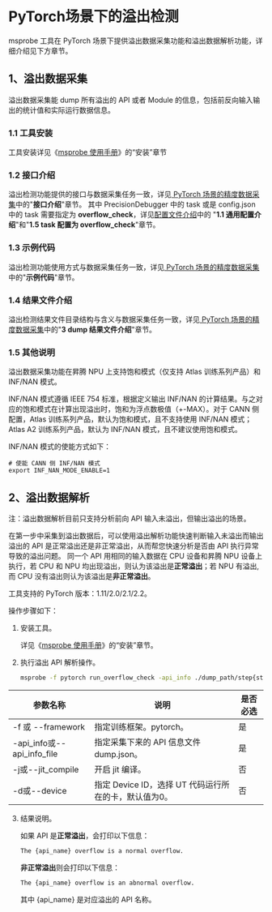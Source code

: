 # **PyTorch场景下的溢出检测**

msprobe 工具在 PyTorch 场景下提供溢出数据采集功能和溢出数据解析功能，详细介绍见下方章节。

## 1、溢出数据采集

溢出数据采集能 dump 所有溢出的 API 或者 Module 的信息，包括前反向输入输出的统计值和实际运行数据信息。

### 1.1 工具安装

工具安装详见《[msprobe 使用手册](../README.md)》的“安装”章节

### 1.2 接口介绍

溢出检测功能提供的接口与数据采集任务一致，详见[ PyTorch 场景的精度数据采集](./05.data_dump_PyTorch.md)中的"**接口介绍**"章节。
其中 PrecisionDebugger 中的 task 或是 config.json 中的 task 需要指定为 **overflow_check**，详见[配置文件介绍](./02.config_introduction.md)中的
"**1.1 通用配置介绍**"和"**1.5 task 配置为 overflow_check**"章节。

### 1.3 示例代码

溢出检测功能使用方式与数据采集任务一致，详见[ PyTorch 场景的精度数据采集](./05.data_dump_PyTorch.md)中的"**示例代码**"章节。

### 1.4 结果文件介绍

溢出检测结果文件目录结构与含义与数据采集任务一致，详见[ PyTorch 场景的精度数据采集](./05.data_dump_PyTorch.md)中的"**3 dump 结果文件介绍**"章节。

### 1.5 其他说明

溢出数据采集功能在昇腾 NPU 上支持饱和模式（仅支持 Atlas 训练系列产品）和 INF/NAN 模式。

INF/NAN 模式遵循 IEEE 754 标准，根据定义输出 INF/NAN 的计算结果。与之对应的饱和模式在计算出现溢出时，饱和为浮点数极值（+-MAX）。对于 CANN 侧配置，Atlas 训练系列产品，默认为饱和模式，且不支持使用 INF/NAN 模式；Atlas A2 训练系列产品，默认为 INF/NAN 模式，且不建议使用饱和模式。

INF/NAN 模式的使能方式如下：

```Shell
# 使能 CANN 侧 INF/NAN 模式
export INF_NAN_MODE_ENABLE=1
```

## 2、溢出数据解析

注：溢出数据解析目前只支持分析前向 API 输入未溢出，但输出溢出的场景。

在第一步中采集到溢出数据后，可以使用溢出解析功能快速判断输入未溢出而输出溢出的 API 是正常溢出还是非正常溢出，从而帮您快速分析是否由 API 执行异常导致的溢出问题。
同一个 API 用相同的输入数据在 CPU 设备和昇腾 NPU 设备上执行，若 CPU 和 NPU 均出现溢出，则认为该溢出是**正常溢出**；若 NPU 有溢出, 而 CPU 没有溢出则认为该溢出是**非正常溢出**。

工具支持的 PyTorch 版本：1.11/2.0/2.1/2.2。

操作步骤如下：

1. 安装工具。

   详见《[msprobe 使用手册](../README.md)》的“安装”章节。

2. 执行溢出 API 解析操作。

   ```bash
   msprobe -f pytorch run_overflow_check -api_info ./dump_path/step{step_number}/rank{rank_number}/dump.json
   ```
   
| 参数名称                      | 说明                                 | 是否必选 |
|---------------------------|------------------------------------| -------- |
| -f 或 --framework          | 指定训练框架。pytorch。                    | 是       |
| -api_info或--api_info_file | 指定采集下来的 API 信息文件 dump.json。        | 是       |
| -j或--jit_compile          | 开启 jit 编译。                         | 否       |
| -d或--device               | 指定 Device ID，选择 UT 代码运行所在的卡，默认值为0。 | 否       |

3. 结果说明。

   如果 API 是**正常溢出**，会打印以下信息：

    ```bash
   The {api_name} overflow is a normal overflow.
   ```

    **非正常溢出**则会打印以下信息：

    ```bash
   The {api_name} overflow is an abnormal overflow.
   ```

   其中 {api_name} 是对应溢出的 API 名称。
